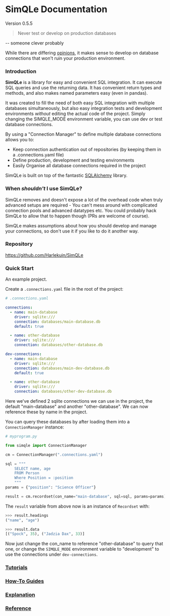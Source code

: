 # SimQLe Documentation

Version 0.5.5

> Never test or develop on production databases
 
 -- someone clever probably 
 
While there are differing [opinions](https://opensource.com/article/19/5/dont-test-production),
it makes sense to develop on database connections that won't ruin your production environment.


### Introduction

**SimQLe** is a library for easy and convenient SQL integration.
It can execute SQL queries and use the returning data. It has convenient return 
types and methods, and also makes named parameters easy (even in pandas).

It was created to fill the need of both easy SQL integration with multiple
databases simultaneously, but also easy integration tests and development 
environments _without_ editing the actual code of the project. Simply changing
the SIMQLE_MODE environment variable, you can use dev or test database 
connections.
 
By using a "Connection Manager" to define multiple database connections allows you to:

 - Keep connection authentication out of repositories (by keeping them in a 
 .connections.yaml file)
 - Define production, development and testing environments
 - Easily Organise all database connections required in the project 
 

SimQLe is built on top of the fantastic [SQLAlchemy](https://www.sqlalchemy.org/)
library. 

### When _shouldn't_ I use SimQLe?

SimQLe removes and doesn't expose a lot of the overhead code when truly advanced
setups are required - You can't mess around with complicated connection pools
and advanced datatypes etc. You could probably hack SimQLe to allow that to
happen though (PRs are welcome of course).

SimQLe makes assumptions about how you should develop and manage your 
connections, so don't use it if you like to do it another way.


### Repository

https://github.com/Harlekuin/SimQLe

### Quick Start

An example project.

Create a `.connections.yaml` file in the root of the project:

```yaml
# .connections.yaml

connections:
  - name: main-database
    driver: sqlite:///
    connection: databases/main-database.db
    default: true

  - name: other-database
    driver: sqlite:///
    connection: databases/other-database.db

dev-connections:
  - name: main-database
    driver: sqlite:///
    connection: databases/main-dev-database.db
    default: true

  - name: other-database
    driver: sqlite:///
    connection: databases/other-dev-database.db
```

Here we've defined 2 sqlite connections we can use in the project, 
the default "main-database" and another "other-database". We can now
reference these by name in the project.

You can query these databases by after loading them into a 
`ConnectionManager` instance:

```python
# myprogram.py

from simqle import ConnectionManager

cm = ConnectionManager(".connections.yaml")

sql = """
    SELECT name, age
    FROM Person
    Where Position = :position
    """
params = {"position": "Science Officer"}

result = cm.recordset(con_name="main-database", sql=sql, params=params)
```

The `result` variable from above now is an instance of `Recordset` with:

```python
>>> result.headings
("name", "age")

>>> result.data
[("Spock", 35), ("Jadzia Dax", 33)]
```

Now just change the con_name to reference "other-database" to query that one, 
or change the `SIMQLE_MODE` environment variable to "development" to use the 
connections under `dev-connections`.

### [Tutorials](/tutorials)
### [How-To Guides](/how-to-guides)
### [Explanation](/explanation)
### [Reference](/references)


